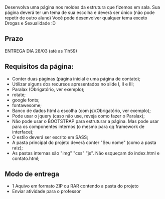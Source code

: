 Desenvolva uma página nos moldes da estrutura que fizemos em sala.
Sua página deverá ter um tema de sua escolha e deverá ser único (não pode repetir de outro aluno)
Você pode desenvolver qualquer tema exceto Drogas e Sexualidade :D

## Prazo
ENTREGA DIA 28/03 (até as 11h59)

## Requisitos da página:
 - Conter duas páginas (página inicial e uma página de contato);
 - Utilizar alguns dos recursos apresentados no slide I, II e III;
 - Paralax (Obrigatório, ver exemplo);
 - rotate;
 - google fonts;
 - fontawesome;
 - Banco de dados html a escolha (com js)(Obrigatório, ver exemplo);
 - Pode usar o jquery (caso não use, reveja como fazer o Paralax);
 - Não pode usar o BOOTSTRAP para estruturar a página. Mas pode usar para os componentes internos (o mesmo para qq framework de interface);
 - O estilo deverá ser escrito em SASS;
 - A pasta principal do projeto deverá conter "Seu nome" (como a pasta raiz);
 - As pastas internas são "img" "css" "js". Não esqueçam do index.html e contato.html;

## Modo de entrega
- 1 Aquivo em formato ZIP ou RAR contendo a pasta do projeto
- Enviar atividade para o professor